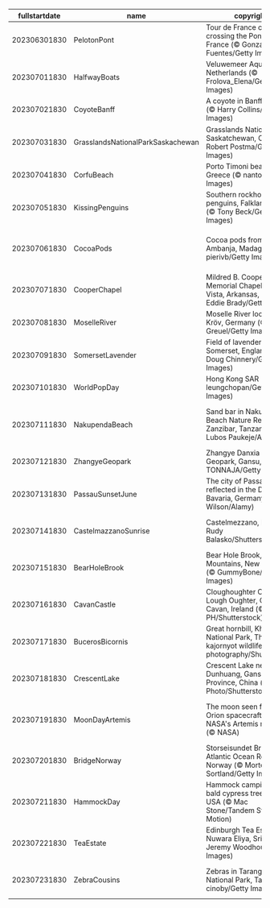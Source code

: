 |fullstartdate|name|copyright|title|image|
|--|--|--|--|--|
202306301830|PelotonPont|Tour de France cyclists crossing the Pont du Gard, France (© Gonzalo Fuentes/Getty Images)|What is this grand structure?|![](/en-IN/2023/07/202306301830PelotonPont.jpg)|
202307011830|HalfwayBoats|Veluwemeer Aqueduct, Netherlands (© Frolova_Elena/Getty Images)|We're halfway there|![](/en-IN/2023/07/202307011830HalfwayBoats.jpg)|
202307021830|CoyoteBanff|A coyote in Banff, Canada (© Harry Collins/Getty Images)|Hot enough to howl|![](/en-IN/2023/07/202307021830CoyoteBanff.jpg)|
202307031830|GrasslandsNationalParkSaskachewan|Grasslands National Park, Saskatchewan, Canada (© Robert Postma/Getty Images)|Nature’s art installation|![](/en-IN/2023/07/202307031830GrasslandsNationalParkSaskachewan.jpg)|
202307041830|CorfuBeach|Porto Timoni beach, Corfu, Greece (© nantonov/Getty Images)|Pick your paradise|![](/en-IN/2023/07/202307041830CorfuBeach.jpg)|
202307051830|KissingPenguins|Southern rockhopper penguins, Falkland Islands (© Tony Beck/Getty Images)|A peck between penguins|![](/en-IN/2023/07/202307051830KissingPenguins.jpg)|
202307061830|CocoaPods|Cocoa pods from Ambanja, Madagascar (© pierivb/Getty Images)|A chocolate lover's favorite fruit|![](/en-IN/2023/07/202307061830CocoaPods.jpg)|
202307071830|CooperChapel|Mildred B. Cooper Memorial Chapel, Bella Vista, Arkansas, USA (© Eddie Brady/Getty Images)|Sanctuary among the trees|![](/en-IN/2023/07/202307071830CooperChapel.jpg)|
202307081830|MoselleRiver|Moselle River loop near Kröv, Germany (© Jorg Greuel/Getty Images)|Staying in the loop|![](/en-IN/2023/07/202307081830MoselleRiver.jpg)|
202307091830|SomersetLavender|Field of lavender, Somerset, England (© Doug Chinnery/Getty Images)|A scented sea of purple|![](/en-IN/2023/07/202307091830SomersetLavender.jpg)|
202307101830|WorldPopDay|Hong Kong SAR (© leungchopan/Getty Images)|A sea of humanity|![](/en-IN/2023/07/202307101830WorldPopDay.jpg)|
202307111830|NakupendaBeach|Sand bar in Nakupenda Beach Nature Reserve, Zanzibar, Tanzania (© Lubos Paukeje/Alamy)|The world's most exclusive beach?|![](/en-IN/2023/07/202307111830NakupendaBeach.jpg)|
202307121830|ZhangyeGeopark|Zhangye Danxia National Geopark, Gansu, China (© TONNAJA/Getty Images)|Walking a rocky rainbow|![](/en-IN/2023/07/202307121830ZhangyeGeopark.jpg)|
202307131830|PassauSunsetJune|The city of Passau reflected in the Danube, Bavaria, Germany (© Scott Wilson/Alamy)|Blue Skies in Beautiful Bavaria|![](/en-IN/2023/07/202307131830PassauSunsetJune.jpg)|
202307141830|CastelmazzanoSunrise|Castelmezzano, Italy (© Rudy Balasko/Shutterstock)|A postcard-perfect landscape|![](/en-IN/2023/07/202307141830CastelmazzanoSunrise.jpg)|
202307151830|BearHoleBrook|Bear Hole Brook, Catskill Mountains, New York, USA (© GummyBone/Getty Images)|Babbling on and on|![](/en-IN/2023/07/202307151830BearHoleBrook.jpg)|
202307161830|CavanCastle|Cloughoughter Castle in Lough Oughter, County Cavan, Ireland (© 4H4 PH/Shutterstock)|A time-worn medieval marvel|![](/en-IN/2023/07/202307161830CavanCastle.jpg)|
202307171830|BucerosBicornis|Great hornbill, Khao Yai National Park, Thailand (© kajornyot wildlife photography/Shutterstock)|This bird is peak beak|![](/en-IN/2023/07/202307171830BucerosBicornis.jpg)|
202307181830|CrescentLake|Crescent Lake near Dunhuang, Gansu Province, China (© R7 Photo/Shutterstock)|This lake is no mirage|![](/en-IN/2023/07/202307181830CrescentLake.jpg)|
202307191830|MoonDayArtemis|The moon seen from the Orion spacecraft of NASA's Artemis mission (© NASA)|Celebrating our looming lunar neighbour|![](/en-IN/2023/07/202307191830MoonDayArtemis.jpg)|
202307201830|BridgeNorway|Storseisundet Bridge, Atlantic Ocean Road, Norway (© Morten Falch Sortland/Getty Images)|Connecting the dots|![](/en-IN/2023/07/202307201830BridgeNorway.jpg)|
202307211830|HammockDay|Hammock camping in a bald cypress tree, Florida, USA (© Mac Stone/Tandem Stills + Motion)|Want to hang about?|![](/en-IN/2023/07/202307211830HammockDay.jpg)|
202307221830|TeaEstate|Edinburgh Tea Estate, Nuwara Eliya, Sri Lanka (© Jeremy Woodhouse/Getty Images)|Hello, is it 'tea' you’re looking for?|![](/en-IN/2023/07/202307221830TeaEstate.jpg)|
202307231830|ZebraCousins|Zebras in Tarangire National Park, Tanzania (© cinoby/Getty Images)|A day for cousins of every stripe|![](/en-IN/2023/07/202307231830ZebraCousins.jpg)|
